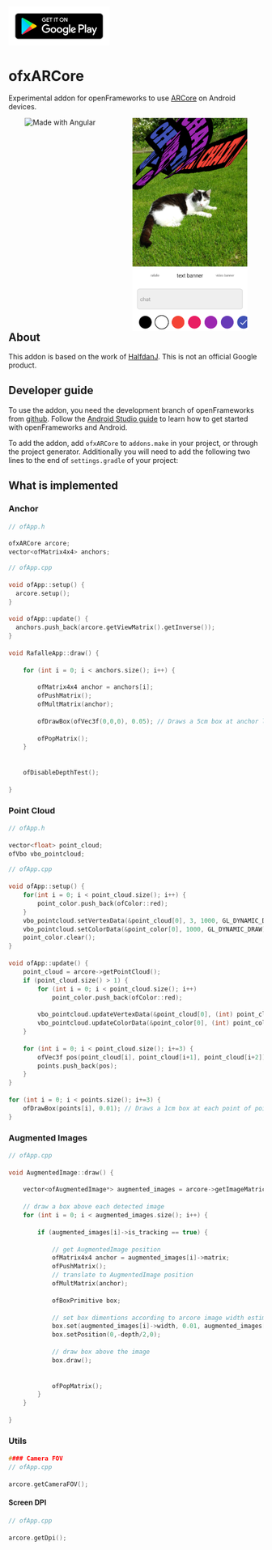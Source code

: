 <a href="https://play.google.com/store/apps/details?id=cc.openframeworks.ardrawing">
  <img src=".img/dl.png" width="200"/>
</a>

# ofxARCore
Experimental addon for openFrameworks to use [ARCore](https://developers.google.com/ar) on Android devices.

  <div style="position: relative; width: 90%; height: 100%; margin-left:5%; margin-right: 5%;display: flex; justify-content: center; float: left;">
    <img align="left" src=".img/demo.gif" style="padding-left:1%; padding-right:1%" alt="Made with Angular" title="Angular"  width="45%" />
    <img align="left" src=".img/demo.webp" style="padding-left:1%; padding-right:1%" alt="Made with Bootstrap" title="Bootstrap"  width="50%" />
  </div>





## About
This addon is based on the work of [HalfdanJ](https://github.com/HalfdanJ/).
This is not an official Google product.

## Developer guide
To use the addon, you need the development branch of openFrameworks from [github](http://github.com/openFrameworks/openFrameworks).  Follow the [Android Studio guide](https://github.com/openframeworks/openFrameworks/blob/master/docs/android_studio.md) to learn how to get started with openFrameworks and Android.

To add the addon, add `ofxARCore` to `addons.make` in your project, or through the project generator. Additionally you will need to add the following two lines to the end of `settings.gradle` of your project:

## What is implemented

### Anchor

```h
// ofApp.h

ofxARCore arcore;
vector<ofMatrix4x4> anchors;
```

```cpp
// ofApp.cpp

void ofApp::setup() {
  arcore.setup();
}

void ofApp::update() {
  anchors.push_back(arcore.getViewMatrix().getInverse());
}

void RafalleApp::draw() {

    for (int i = 0; i < anchors.size(); i++) {

        ofMatrix4x4 anchor = anchors[i];
        ofPushMatrix();
        ofMultMatrix(anchor);

        ofDrawBox(ofVec3f(0,0,0), 0.05); // Draws a 5cm box at anchor location

        ofPopMatrix();
    }


    ofDisableDepthTest();

}


```

### Point Cloud

```h
// ofApp.h

vector<float> point_cloud;
ofVbo vbo_pointcloud;
```

```cpp
// ofApp.cpp

void ofApp::setup() {
    for(int i = 0; i < point_cloud.size(); i++) {
        point_color.push_back(ofColor::red);
    }
    vbo_pointcloud.setVertexData(&point_cloud[0], 3, 1000, GL_DYNAMIC_DRAW);
    vbo_pointcloud.setColorData(&point_color[0], 1000, GL_DYNAMIC_DRAW);
    point_color.clear();
}

void ofApp::update() {
    point_cloud = arcore->getPointCloud();
    if (point_cloud.size() > 1) {
        for (int i = 0; i < point_cloud.size(); i++)
            point_color.push_back(ofColor::red);

        vbo_pointcloud.updateVertexData(&point_cloud[0], (int) point_cloud.size() * 2);
        vbo_pointcloud.updateColorData(&point_color[0], (int) point_color.size() * 2);
    }

    for (int i = 0; i < point_cloud.size(); i+=3) {
        ofVec3f pos(point_cloud[i], point_cloud[i+1], point_cloud[i+2]);
        points.push_back(pos);
    }
}

for (int i = 0; i < points.size(); i+=3) {
    ofDrawBox(points[i], 0.01); // Draws a 1cm box at each point of point cloud
}

```

### Augmented Images
```cpp
// ofApp.cpp

void AugmentedImage::draw() {

    vector<ofAugmentedImage*> augmented_images = arcore->getImageMatrices();

    // draw a box above each detected image
    for (int i = 0; i < augmented_images.size(); i++) {

        if (augmented_images[i]->is_tracking == true) {

            // get AugmentedImage position
            ofMatrix4x4 anchor = augmented_images[i]->matrix;
            ofPushMatrix();
            // translate to AugmentedImage position
            ofMultMatrix(anchor);

            ofBoxPrimitive box;

            // set box dimentions according to arcore image width estimation
            box.set(augmented_images[i]->width, 0.01, augmented_images[i]->height);
            box.setPosition(0,-depth/2,0);

            // draw box above the image
            box.draw();


            ofPopMatrix();
        }
    }

}

```

### Utils
```cpp
#### Camera FOV
// ofApp.cpp

arcore.getCameraFOV();
```
#### Screen DPI
```cpp
// ofApp.cpp

arcore.getDpi();
```
